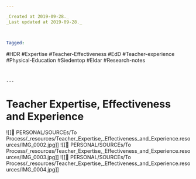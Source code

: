 ```yaml
---

_Created at 2019-09-28._
_Last updated at 2019-09-28._



Tagged: 
```
#HDR #Expertise #Teacher-Effectiveness #EdD #Teacher-experience #Physical-Education #Siedentop #Eldar #Research-notes
```


---
```


# Teacher Expertise, Effectiveness and Experience


![[🏡 PERSONAL/SOURCEs/To Process/_resources/Teacher_Expertise,_Effectiveness_and_Experience.resources/IMG_0002.jpg]]
![[🏡 PERSONAL/SOURCEs/To Process/_resources/Teacher_Expertise,_Effectiveness_and_Experience.resources/IMG_0003.jpg]]
![[🏡 PERSONAL/SOURCEs/To Process/_resources/Teacher_Expertise,_Effectiveness_and_Experience.resources/IMG_0004.jpg]]


